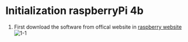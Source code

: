# Initialization raspberryPi 4b

1. First download the software from offical website in [raspberry website](https://www.raspberrypi.com/software/)
![1-1](https://github.com/luvisiki/SmartCar_4wd_Vision/blob/main/img/step1/1-1.png?raw=true)







